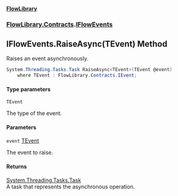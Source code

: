#### [FlowLibrary](FlowLibrary.md 'FlowLibrary')
### [FlowLibrary.Contracts](FlowLibrary.Contracts.md 'FlowLibrary.Contracts').[IFlowEvents](IFlowEvents.md 'FlowLibrary.Contracts.IFlowEvents')

## IFlowEvents.RaiseAsync<TEvent>(TEvent) Method

Raises an event asynchronously.

```csharp
System.Threading.Tasks.Task RaiseAsync<TEvent>(TEvent @event)
    where TEvent : FlowLibrary.Contracts.IEvent;
```
#### Type parameters

<a name='FlowLibrary.Contracts.IFlowEvents.RaiseAsync_TEvent_(TEvent).TEvent'></a>

`TEvent`

The type of the event.
#### Parameters

<a name='FlowLibrary.Contracts.IFlowEvents.RaiseAsync_TEvent_(TEvent).event'></a>

`event` [TEvent](IFlowEvents.RaiseAsync.hHbmey0jXzcYmR7nmZ7ARg.md#FlowLibrary.Contracts.IFlowEvents.RaiseAsync_TEvent_(TEvent).TEvent 'FlowLibrary.Contracts.IFlowEvents.RaiseAsync<TEvent>(TEvent).TEvent')

The event to raise.

#### Returns
[System.Threading.Tasks.Task](https://docs.microsoft.com/en-us/dotnet/api/System.Threading.Tasks.Task 'System.Threading.Tasks.Task')  
A task that represents the asynchronous operation.
